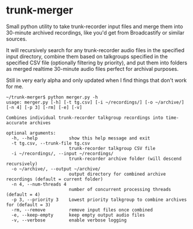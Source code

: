 # trunk-merger
Small python utility to take trunk-recorder input files and merge them into 30-minute archived recordings, like you'd get from Broadcastify or similar sources.

It will recursively search for any trunk-recorder audio files in the specified input directory, combine them based on talkgroups specified in the specified CSV file (optionally filtering by priority), and put them into folders as merged realtime 30-minute audio files perfect for archival purposes.

Still in very early alpha and only updated when I find things that don't work for me.

```
~/trunk-merger$ python merger.py -h
usage: merger.py [-h] [-t tg.csv] [-i ~/recordings/] [-o ~/archive/] [-n 4] [-p 3] [-rm] [-e] [-v]

Combines individual trunk-recorder talkgroup recordings into time-accurate archives

optional arguments:
  -h, --help            show this help message and exit
  -t tg.csv, --trunk-file tg.csv
                        trunk-recorder talkgroup CSV file
  -i ~/recordings/, --input ~/recordings/
                        trunk-recorder archive folder (will descend recursively)
  -o ~/archive/, --output ~/archive/
                        output directory for combined archive recordings (default = current folder)
  -n 4, --num-threads 4
                        number of concurrent processing threads (default = 4)
  -p 3, --priority 3    Lowest priority talkgroup to combine archives for (default = 3)
  -rm, --remove         remove input files once combined
  -e, --keep-empty      keep empty output audio files
  -v, --verbose         enable verbose logging
```
